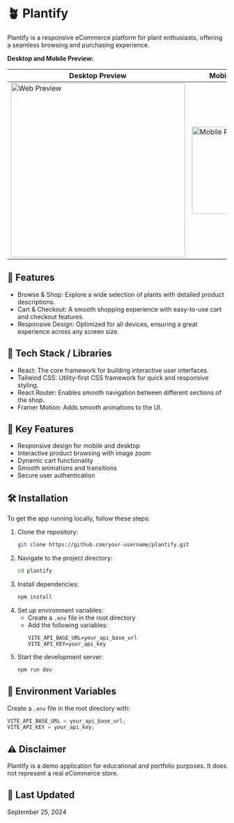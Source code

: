 # 🪴 Plantify

Plantify is a responsive eCommerce platform for plant enthusiasts, offering a seamless browsing and purchasing experience.

**Desktop and Mobile Preview:**

| Desktop Preview | Mobile Preview |
|-----------------|----------------|
| <img src="./public/web-preview.gif" alt="Web Preview" width="400"> | <img src="./public/mobile-preview.gif" alt="Mobile Preview" width="200"> |

## 🚀 Features

-   Browse & Shop: Explore a wide selection of plants with detailed product descriptions.
-   Cart & Checkout: A smooth shopping experience with easy-to-use cart and checkout features.
-   Responsive Design: Optimized for all devices, ensuring a great experience across any screen size.

## 🔧 Tech Stack / Libraries

-   React: The core framework for building interactive user interfaces.
-   Tailwind CSS: Utility-first CSS framework for quick and responsive styling.
-   React Router: Enables smooth navigation between different sections of the shop.
-   Framer Motion: Adds smooth animations to the UI.

## 🌟 Key Features

-   Responsive design for mobile and desktop
-   Interactive product browsing with image zoom
-   Dynamic cart functionality
-   Smooth animations and transitions
-   Secure user authentication

## 🛠️ Installation

To get the app running locally, follow these steps:

1. Clone the repository:
    ```bash
    git clone https://github.com/your-username/plantify.git
    ```
2. Navigate to the project directory:
    ```bash
    cd plantify
    ```
3. Install dependencies:
    ```bash
    npm install
    ```
4. Set up environment variables:
    - Create a `.env` file in the root directory
    - Add the following variables:
        ```
        VITE_API_BASE_URL=your_api_base_url
        VITE_API_KEY=your_api_key
        ```
5. Start the development server:
    ```bash
    npm run dev
    ```

## 🔑 Environment Variables

Create a `.env` file in the root directory with:

```javascript
VITE_API_BASE_URL = your_api_base_url;
VITE_API_KEY = your_api_key;
```

## ⚠️ Disclaimer

Plantify is a demo application for educational and portfolio purposes. It does not represent a real eCommerce store.

## 📅 Last Updated

September 25, 2024
